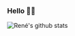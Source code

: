 ### Hello 🙋‍♂️

![René's github stats](https://github-readme-stats.vercel.app/api?username=balenr&show_icons=true&theme=radical)
